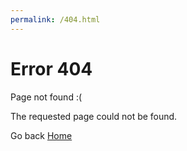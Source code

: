 ```yaml
---
permalink: /404.html
---
```


# Error 404

Page not found :(

The requested page could not be found.

Go back [Home](index)


